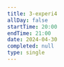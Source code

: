 ```yaml
---
title: 3-experi4
allDay: false
startTime: 20:00
endTime: 21:00
date: 2024-04-30
completed: null
type: single
---
```

